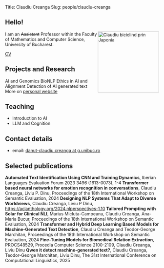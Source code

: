Title: Claudiu Creanga
Slug: people/claudiu-creanga

## Hello!

<img src="/images/claudiu.png" alt="Claudiu biciclind prin Japonia" style="width: 200px;float: right;"/>

I am an <s>Assistant</s> Professor within the Faculty of Mathematics and Computer Science, University of Bucharest.

[CV](https://claudiucreanga.github.io/Claudiu-Creanga-CV.pdf)

## Projects and Research
AI and Genomics
BioNLP
Ethics in AI and Alignment
Detection of AI generated text
More on [personal website](https://claudiucreanga.github.io/)

## Teaching
- Introduction to AI 
- LLM and Cognition


## Contact details
- email: [danut-claudiu.creanga at g.unibuc.ro](mailto:danut-claudiu.creanga@g.unibuc.ro)

## Selected publications
**Automated Text Identification Using CNN and Training Dynamics**, Iberian Languages
Evaluation Forum 2023 3496 (1613-0073), 1-4
**Transformer based neural networks for emotion recognition in conversations**, Claudiu
Creanga, Liviu P. Dinu, Proceedings of the 18th International Workshop on Semantic Evaluation, 2024
**Designing NLP Systems That Adapt to Diverse Worldviews**, Claudiu Creanga, Liviu P Dinu,
https://aclanthology.org/2024.nlperspectives-1.10
**Tailored Prompting with Solar for Clinical NLI**, Marius Micluta-Campeanu, Claudiu Creanga,
Ana-Maria Bucur, Proceedings of the 18th International Workshop on Semantic Evaluation, 2024
**Transformer and Hybrid Deep Learning Based Models for Machine-Generated Text
Detection**, Claudiu Creanga and Teodor-George Marchitan, Proceedings of the 18th International Workshop on Semantic Evaluation, 2024
**Fine-Tuning Models for Biomedical Relation Extraction**, PROCS48529, Procedia Computer
Science 2100-2109, Claudiu Creanga, Liviu Dinu
**Qwen it detect machine-generated text?**, Claudiu Creanga, Teodor-George Marchitan, Liviu Dinu, The 31st International Conference on Computational Linguistics, 2025